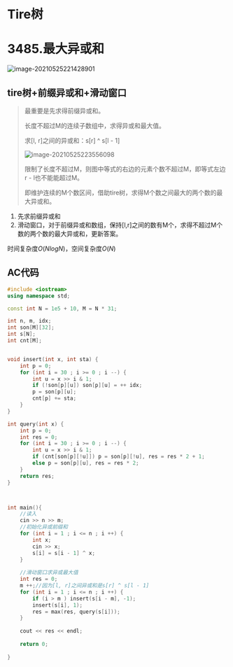 # Tire树

# 3485.最大异或和

![image-20210525221428901](https://gitee.com/xddadd/cloud-image/raw/master/image-20210525221428901.png)

## tire树+前缀异或和+滑动窗口

> 最重要是先求得前缀异或和。
>
> 长度不超过M的连续子数组中，求得异或和最大值。
>
> 求[l, r]之间的异或和：s[r] ^ s[l - 1]
>
> ![image-20210525223556098](https://gitee.com/xddadd/cloud-image/raw/master/image-20210525223556098.png)
>
> 限制了长度不超过M，则图中等式的右边的元素个数不超过M，即等式左边r - l也不能能超过M。
>
> 即维护连续的M个数区间，借助tire树，求得M个数之间最大的两个数的最大异或和。



1. 先求前缀异或和
2. 滑动窗口，对于前缀异或和数组，保持[l,r]之间的数有M个，求得不超过M个数的两个数的最大异或和，更新答案。

时间复杂度$O(NlogN)$，空间复杂度$O(N)$

## AC代码

```cpp
#include <iostream>
using namespace std;

const int N = 1e5 + 10, M = N * 31;

int n, m, idx;
int son[M][32];
int s[N];
int cnt[M];


void insert(int x, int sta) {
    int p = 0;
    for (int i = 30 ; i >= 0 ; i --) {
        int u = x >> i & 1;
        if (!son[p][u]) son[p][u] = ++ idx;
        p = son[p][u];
        cnt[p] += sta;
    }
}

int query(int x) {
    int p = 0;
    int res = 0;
    for (int i = 30 ; i >= 0 ; i --) {
        int u = x >> i & 1;
        if (cnt[son[p][!u]]) p = son[p][!u], res = res * 2 + 1;
        else p = son[p][u], res = res * 2;
    }
    return res;
}



int main(){
    //读入
    cin >> n >> m;
    //初始化异或前缀和
    for (int i = 1 ; i <= n ; i ++) {
        int x;
        cin >> x;
        s[i] = s[i - 1] ^ x;
    }
    
    //滑动窗口求异或最大值
    int res = 0;
    m ++;//因为[l, r]之间异或和是s[r] ^ s[l - 1]
    for (int i = 1 ; i <= n ; i ++) {
        if (i > m ) insert(s[i - m], -1);
        insert(s[i], 1);
        res = max(res, query(s[i]));
    } 
    
    cout << res << endl;
    
    return 0;
    
}
```

